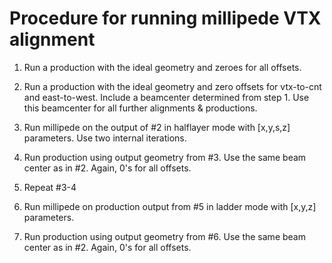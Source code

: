 Procedure for running millipede VTX alignment
=============================================


1) Run a production with the ideal geometry and zeroes for all offsets.

2) Run a production with the ideal geometry and zero offsets for vtx-to-cnt and east-to-west. Include a beamcenter determined from step 1. Use this beamcenter for all further alignments & productions.

3) Run millipede on the output of #2 in halflayer mode with [x,y,s,z] parameters. Use two internal iterations.

4) Run production using output geometry from #3. Use the same beam center as in #2. Again, 0's for all offsets.

5) Repeat #3-4

6) Run millipede on production output from #5 in ladder mode with [x,y,z] parameters.

7) Run production using output geometry from #6. Use the same beam center as in #2. Again, 0's for all offsets.